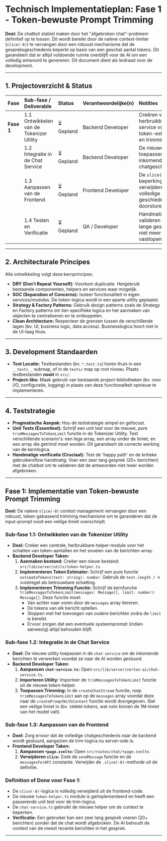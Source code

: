 # Technisch Implementatieplan: Fase 1 - Token-bewuste Prompt Trimming

**Doel:** De chatbot stabiel maken door het "afgebroken chat"-probleem definitief op te lossen. Dit wordt bereikt door de naïeve context-limiter (`slice(-8)`) te vervangen door een robuust mechanisme dat de gespreksgeschiedenis beperkt op basis van een geschat aantal tokens. Dit garandeert dat er altijd voldoende ruimte overblijft voor de AI om een volledig antwoord te genereren. Dit document dient als leidraad voor de development.

---

## 1. Projectoverzicht & Status

| Fase | Sub-fase / Deliverable | Status | Verantwoordelijke(n) | Notities |
| :--- | :--- | :--- | :--- | :--- |
| **Fase 1** | 1.1 Ontwikkelen van de Tokenizer Utility | ⏳ Gepland | Backend Developer | Creëren van een herbruikbare service voor token-estimatie en trimming. |
| | 1.2 Integratie in de Chat Service | ⏳ Gepland | Backend Developer | De nieuwe utility toepassen op de inkomende chatgeschiedenis. |
| | 1.3 Aanpassen van de Frontend | ⏳ Gepland | Frontend Developer | De `slice(-8)`-beperking verwijderen en de volledige geschiedenis doorsturen. |
| | 1.4 Testen en Verificatie | ⏳ Gepland | QA / Developer | Handmatig valideren dat lange gesprekken niet meer vastlopen. |

---

## 2. Architecturale Principes

Alle ontwikkeling volgt deze kernprincipes:
*   **DRY (Don't Repeat Yourself):** Voorkom duplicatie. Hergebruik bestaande componenten, helpers en services waar mogelijk.
*   **SOC (Separation of Concerns):** Isoleer functionaliteit in eigen services/modules. De token-logica wordt in een aparte utility geplaatst.
*   **Strategy & Factory Patterns:** Gebruik design patterns zoals de Strategy en Factory patterns om tier-specifieke logica en het aanmaken van objecten te centraliseren en te ontkoppelen.
*   **Clean Architecture:** Respecteer de grenzen tussen de verschillende lagen (bv. UI, business logic, data access). Businesslogica hoort niet in de UI-laag thuis.

---

## 3. Development Standaarden

*   **Test Locatie:** Testbestanden (bv. `*.test.ts`) horen thuis in een `__tests__` submap, of in de `tests/` map op root niveau. Plaats testbestanden **nooit** in `src/`.
*   **Project-libs:** Maak gebruik van bestaande project-bibliotheken (bv. voor I/O, configuratie, logging) in plaats van deze functionaliteit opnieuw te implementeren.

---

## 4. Teststrategie

*   **Pragmatische Aanpak:** Hou de teststrategie simpel en gefocust.
*   **Unit Tests (Essentieel):** Schrijf een unit test voor de nieuwe, pure `trimMessagesToTokenLimit` functie in de Tokenizer Utility. Test verschillende scenario's: een lege array, een array onder de limiet, en een array die getrimd moet worden. Dit garandeert de correcte werking van de kernlogica.
*   **Handmatige verificatie (Cruciaal):** Test de 'happy path' en de kritieke gebruikersflow handmatig. Voer een zeer lang gesprek (20+ berichten) met de chatbot om te valideren dat de antwoorden niet meer worden afgebroken.

---

## Fase 1: Implementatie van Token-bewuste Prompt Trimming

**Doel:** De naïeve `slice(-8)` context management vervangen door een robuust, token-gebaseerd trimming mechanisme om te garanderen dat de input-prompt nooit een veilige limiet overschrijdt.

### **Sub-fase 1.1: Ontwikkelen van de Tokenizer Utility**

*   **Doel:** Creëer een centrale, herbruikbare helper-module voor het schatten van token-aantallen en het snoeien van de berichten-array.
*   **Backend Developer Taken:**
    1.  **Aanmaken bestand:** Creëer een nieuw bestand: `src/lib/server/utils/token-helper.ts`.
    2.  **Implementeren Token Estimator:** Schrijf een pure functie `estimateTokens(text: string): number`. Gebruik de `text.length / 4` vuistregel als betrouwbare schatting.
    3.  **Implementeren Trimming Functie:** Schrijf de kernfunctie `trimMessagesToTokenLimit(messages: Message[], limit: number): Message[]`. Deze functie moet:
        *   Van achter naar voren door de `messages` array itereren.
        *   De tokens van elk bericht optellen.
        *   Stoppen met het toevoegen van oudere berichten zodra de `limit` is bereikt.
        *   Ervoor zorgen dat een eventuele systeemprompt (indien aanwezig) altijd behouden blijft.

### **Sub-fase 1.2: Integratie in de Chat Service**

*   **Doel:** De nieuwe utility toepassen in de `chat-service` om de inkomende berichten te verwerken voordat ze naar de AI worden gestuurd.
*   **Backend Developer Taken:**
    1.  **Aanpassen `chat-service.ts`:** Open `src/lib/server/vertex-ai/chat-service.ts`.
    2.  **Importeren Utility:** Importeer de `trimMessagesToTokenLimit` functie uit de nieuwe token-helper.
    3.  **Toepassen Trimming:** In de `createChatStream` functie, roep `trimMessagesToTokenLimit` aan op de `messages` array voordat deze naar de `createPromptWithContext` functie wordt doorgegeven. Stel een veilige limiet in (bv. `100000` tokens, wat ruim binnen de 1M-limiet van het model valt).

### **Sub-fase 1.3: Aanpassen van de Frontend**

*   **Doel:** Zorg ervoor dat de volledige chatgeschiedenis naar de backend wordt gestuurd, aangezien de trim-logica nu server-side is.
*   **Frontend Developer Taken:**
    1.  **Aanpassen `+page.svelte`:** Open `src/routes/chat/+page.svelte`.
    2.  **Verwijderen `slice`:** Zoek de `sendMessage` functie en de `messagesForAPI` constante. Verwijder de `.slice(-8)`-methode uit de definitie.

### **Definition of Done voor Fase 1:**
*   De `slice(-8)`-logica is volledig verwijderd uit de frontend-code.
*   De nieuwe `token-helper.ts` module is geïmplementeerd en heeft een passerende unit test voor de trim-logica.
*   De `chat-service.ts` gebruikt de nieuwe helper om de context te beperken.
*   **Verificatie:** Een gebruiker kan een zeer lang gesprek voeren (20+ berichten) zonder dat de chat wordt afgebroken. De AI behoudt de context van de meest recente berichten in het gesprek.

---
